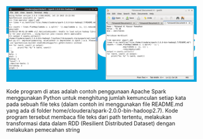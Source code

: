 <img src="WordCount.PNG">
<p>Kode program di atas adalah contoh penggunaan Apache Spark
menggunakan Python untuk menghitung jumlah kemunculan setiap kata pada sebuah
file teks (dalam contoh ini menggunakan file README.md yang ada di folder
home/cloudera/spark-2.0.0-bin-hadoop2.7). Kode program tersebut membaca file teks
dari path tertentu, melakukan transformasi data dalam RDD (Resilient Distributed
Dataset) dengan melakukan pemecahan string</p>
